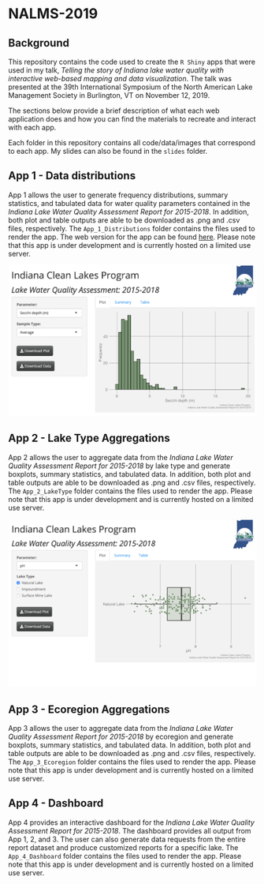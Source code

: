 # NALMS-2019 

## Background 

This repository contains the code used to create the `R Shiny` apps that were used in my talk, *Telling the story of Indiana lake water quality with interactive web-based mapping and data visualization*.  The talk was presented at the 39th International Symposium of the North American Lake Management Society in Burlington, VT on November 12, 2019.  

The sections below provide a brief description of what each web application does and how you can find the materials to recreate and interact with each app.  

Each folder in this repository contains all code/data/images that correspond to each app. My slides can also be found in the `slides` folder. 

## App 1 - Data distributions 

App 1 allows the user to generate frequency distributions, summary statistics, and tabulated data for water quality parameters contained in the *Indiana Lake Water Quality Assessment Report for 2015-2018*.  In addition, both plot and table outputs are able to be downloaded as .png and .csv files, respectively.  The `App_1_Distributions` folder contains the files used to render the app.  The web version for the app can be found [here](https://corysauve.shinyapps.io/nalms_app_1/).  Please note that this app is under development and is currently hosted on a limited use server.  

![alt text](https://github.com/corysauve/NALMS-2019/blob/master/readme_pics/app1_dist.png)

## App 2 - Lake Type Aggregations 

App 2 allows the user to aggregate data from the *Indiana Lake Water Quality Assessment Report for 2015-2018* by lake type and generate boxplots, summary statistics, and tabulated data.  In addition, both plot and table outputs are able to be downloaded as .png and .csv files, respectively.  The `App_2_LakeType` folder contains the files used to render the app. Please note that this app is under development and is currently hosted on a limited use server.  

![alt text](https://github.com/corysauve/NALMS-2019/blob/master/readme_pics/app2_laketype.png)

## App 3 - Ecoregion Aggregations 

App 3 allows the user to aggregate data from the *Indiana Lake Water Quality Assessment Report for 2015-2018* by ecoregion and generate boxplots, summary statistics, and tabulated data.  In addition, both plot and table outputs are able to be downloaded as .png and .csv files, respectively.  The `App_3_Ecoregion` folder contains the files used to render the app. Please note that this app is under development and is currently hosted on a limited use server.  

## App 4 - Dashboard 

App 4 provides an interactive dashboard for the *Indiana Lake Water Quality Assessment Report for 2015-2018*.  The dashboard provides all output from App 1, 2, and 3.  The user can also generate data requests from the entire report dataset and produce customized reports for a specific lake.  The `App_4_Dashboard` folder contains the files used to render the app. Please note that this app is under development and is currently hosted on a limited use server.  
